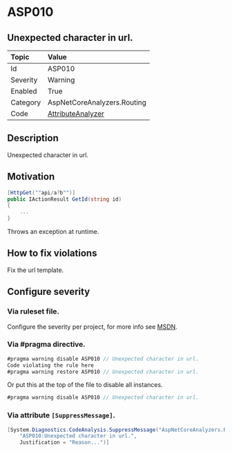 # ASP010
## Unexpected character in url.

| Topic    | Value
| :--      | :--
| Id       | ASP010
| Severity | Warning
| Enabled  | True
| Category | AspNetCoreAnalyzers.Routing
| Code     | [AttributeAnalyzer]([AttributeAnalyzer](https://github.com/DotNetAnalyzers/AspNetCoreAnalyzers/blob/master/AspNetCoreAnalyzers/Analyzers/AttributeAnalyzer.cs))

## Description

Unexpected character in url.

## Motivation

```cs
[HttpGet(""api/a?b"")]
public IActionResult GetId(string id)
{
    ...
}
```

Throws an exception at runtime.

## How to fix violations

Fix the url template.

<!-- start generated config severity -->
## Configure severity

### Via ruleset file.

Configure the severity per project, for more info see [MSDN](https://msdn.microsoft.com/en-us/library/dd264949.aspx).

### Via #pragma directive.
```C#
#pragma warning disable ASP010 // Unexpected character in url.
Code violating the rule here
#pragma warning restore ASP010 // Unexpected character in url.
```

Or put this at the top of the file to disable all instances.
```C#
#pragma warning disable ASP010 // Unexpected character in url.
```

### Via attribute `[SuppressMessage]`.

```C#
[System.Diagnostics.CodeAnalysis.SuppressMessage("AspNetCoreAnalyzers.Routing", 
    "ASP010:Unexpected character in url.", 
    Justification = "Reason...")]
```
<!-- end generated config severity -->